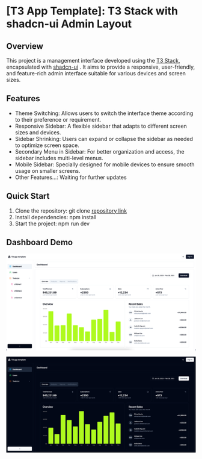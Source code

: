 # [T3 App Template]: T3 Stack with shadcn-ui Admin Layout

## Overview
This project is a management interface developed using the [T3 Stack](https://create.t3.gg/), encapsulated with [shadcn-ui](https://ui.shadcn.com/)
. It aims to provide a responsive, user-friendly, and feature-rich admin interface suitable for various devices and screen sizes.

## Features
  - Theme Switching: Allows users to switch the interface theme according to their preference or requirement.
  - Responsive Sidebar: A flexible sidebar that adapts to different screen sizes and devices.
  - Sidebar Shrinking: Users can expand or collapse the sidebar as needed to optimize screen space.
  - Secondary Menu in Sidebar: For better organization and access, the sidebar includes multi-level menus.
  - Mobile Sidebar: Specially designed for mobile devices to ensure smooth usage on smaller screens.
  - Other Features...: Waiting for further updates

## Quick Start
  1. Clone the repository: git clone [repository link](https://github.com/gaofubin/t3-app-template)
  2. Install dependencies: npm install
  3. Start the project: npm run dev

## Dashboard Demo
![light](light.png)

![dark](dark.png)
